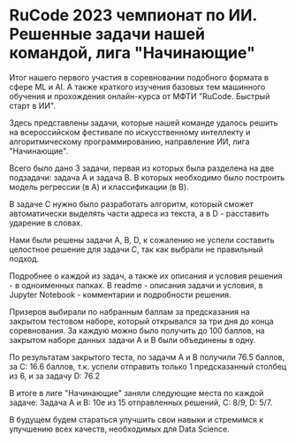 # RuCode 2023 чемпионат по ИИ. Решенные задачи нашей командой, лига "Начинающие"
Итог нашего первого участия в соревновании подобного формата в сфере ML и AI. А также краткого изучения базовых тем машинного обучения и прохождения онлайн-курса от МФТИ "RuCode. Быстрый старт в ИИ".

Здесь представлены задачи, которые нашей команде удалось решить на всероссийском фестивале по искусственному интеллекту и алгоритмическому программированию, направление ИИ, лига "Начинающие".

Всего было дано 3 задачи, первая из которых была разделена на две подзадачи: задача A и задача B. В которых необходимо было построить модель регрессии (в A) и классификации (в B). 

В задаче C нужно было разработать алгоритм, который сможет автоматически выделять части адреса из текста, а в D - расставить ударение в словах. 

Нами были решены задачи A, B, D, к сожалению не успели составить целостное решение для задачи C, так как выбрали не правильный подход. 

Подробнее о каждой из задач, а также их описания и условия решения - в одноименных папках. В readme - описания задачи и условия, в Jupyter Notebook - комментарии и подробности решения.

Призеров выбирали по набранным баллам за предсказания на закрытом тестовом наборе, который открывался за три дня до конца соревнования. За каждую можно было получить до 100 баллов, на закрытом наборе данных задачи A и B были объединены в одну. 

По результатам закрытого теста, по задачм A и B получили 76.5 баллов, за C: 16.6 баллов, т.к. успели отправить только 1 предсказанный столбец из 6, и за задачу D: 76.2

В итоге в лиге "Начинающие" заняли следующие места по каждой задаче: Задача A и B: 10е из 15 отправленных решений, C: 8/9, D: 5/7.

В будущем будем стараться улучшить свои навыки и стремимся к улучшению всех качеств, необходимых для Data Science.
